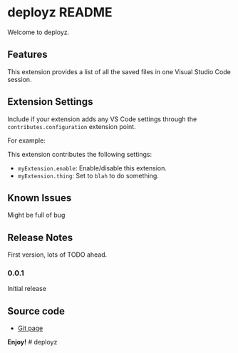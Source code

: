 # deployz README

Welcome to deployz.

## Features

This extension provides a list of all the saved files in one Visual Studio Code session.

## Extension Settings

Include if your extension adds any VS Code settings through the `contributes.configuration` extension point.

For example:

This extension contributes the following settings:

* `myExtension.enable`: Enable/disable this extension.
* `myExtension.thing`: Set to `blah` to do something.

## Known Issues

Might be full of bug

## Release Notes

First version, lots of TODO ahead.

### 0.0.1

Initial release

## Source code

* [Git page](https://github.com/Scara96/deployz)

**Enjoy!**
#   d e p l o y z 
 
 